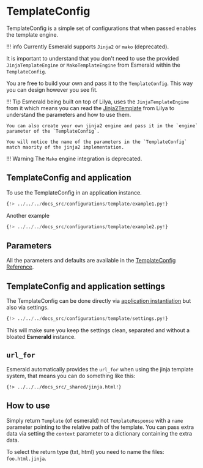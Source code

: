 # TemplateConfig

TemplateConfig is a simple set of configurations that when passed enables the template engine.

!!! info
    Currently Esmerald supports `Jinja2` or `mako` (deprecated).

It is important to understand that you don't need to use the provided `JinjaTemplateEngine` or `MakoTemplateEngine`
from Esmerald within the `TemplateConfig`.

You are free to build your own and pass it to the `TemplateConfig`. This way you can design however you see fit.

!!! Tip
    Esmerald being built on top of Lilya, uses the `JinjaTemplateEngine` from it which means you can read
    the [Jinja2Template](https://www.lilya.dev/templates/#jinja2template) from Lilya to understand
    the parameters and how to use them.

    You can also create your own jinja2 engine and pass it in the `engine` parameter of the `TemplateConfig`.

    You will notice the name of the parameters in the `TemplateConfig` match maority of the jinja2 implementation.

!!! Warning
    The `Mako` engine integration is deprecated.

## TemplateConfig and application

To use the TemplateConfig in an application instance.

```python hl_lines="4-5 9"
{!> ../../../docs_src/configurations/template/example1.py!}
```

Another example

```python hl_lines="4-5 9"
{!> ../../../docs_src/configurations/template/example2.py!}
```

## Parameters

All the parameters and defaults are available in the [TemplateConfig Reference](../references/configurations/template.md).

## TemplateConfig and application settings

The TemplateConfig can be done directly via [application instantiation](#templateconfig-and-application)
but also via settings.

```python
{!> ../../../docs_src/configurations/template/settings.py!}
```

This will make sure you keep the settings clean, separated and without a bloated **Esmerald** instance.

## `url_for`

Esmerald automatically provides the `url_for` when using the jinja template system, that means
you can do something like this:

```jinja
{!> ../../../docs_src/_shared/jinja.html!}
```

## How to use

Simply return `Template` (of esmerald) not `TemplateResponse` with a `name` parameter pointing to the relative path of the template.
You can pass extra data via setting the `context` parameter to a dictionary containing the extra data.

To select the return type (txt, html) you need to name the files: `foo.html.jinja`.

